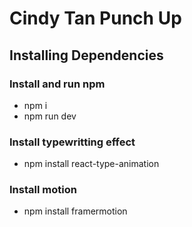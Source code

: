 # Cindy Tan Punch Up
## Installing Dependencies
### Install and run npm
- npm i
- npm run dev
### Install typewritting effect
- npm install react-type-animation
### Install motion
- npm install framermotion